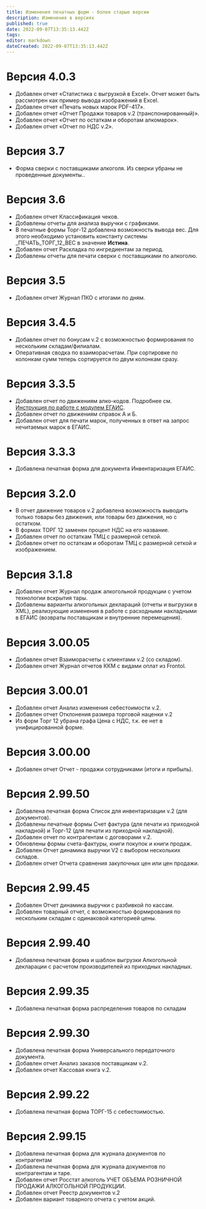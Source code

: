 ```yaml
---
title: Изменения печатных форм - более старые версии
description: Изменения в версиях
published: true
date: 2022-09-07T13:35:13.442Z
tags: 
editor: markdown
dateCreated: 2022-09-07T13:35:13.442Z
---
```


# Версия 4.0.3

-   Добавлен отчет «Статистика с выгрузкой в Excel». Отчет может быть рассмотрен как пример вывода изображений в Excel.
-   Добавлен отчет «Печать новых марок PDF-417».
-   Добавлен отчет «Отчет Продажи товаров v.2 (транспонированный)».
-   Добавлен отчет «Отчет по остаткам и оборотам алкомарок».
-   Добавлен отчет «Отчет по НДС v.2».

# Версия 3.7

-   Форма сверки с поставщиками алкоголя. Из сверки убраны не проведенные документы..

# Версия 3.6

-   Добавлен отчет Классификация чеков.
-   Добавлены отчеты для анализа выручки с графиками.
-   В печатные формы Торг-12 добавлена возможность вывода вес. Для этого необходимо установить константу системы \_ПЕЧАТЬ_ТОРГ_12_ВЕС в значение **Истина**.
-   Добавлен отчет Раскладка по ингредиентам за период.
-   Добавлены отчеты для печати сверки с поставщиками по алкоголю.

# Версия 3.5

-   Добавлен отчет Журнал ПКО с итогами по дням.

# Версия 3.4.5

-   Добавлен отчет по бонусам v.2 с возможностью формирования по нескольким складам/филиалам.
-   Оперативная сводка по взаиморасчетам. При сортировке по колонкам сумм теперь сортируется по двум колонкам сразу.

# Версия 3.3.5

-   Добавлен отчет по движениям алко-кодов. Подробнее см. [Инструкция по работе с модулем ЕГАИС](/egais/working#отчет-по-остаткам-и-оборотам-алкокодов).
-   Добавлен отчет по движениям справок А и Б.
-   Добавлен отчет для печати марок, полученных в ответ на запрос нечитаемых марок в ЕГАИС.

# Версия 3.3.3

-   Добавлена печатная форма для документа Инвентаризация ЕГАИС.

# Версия 3.2.0

-   В отчет движение товаров v.2 добавлена возможность выводить только товары без движения, или товары без движения, но с остатком.
-   В формах ТОРГ 12 заменен процент НДС на его название.
-   Добавлен отчет по остаткам ТМЦ с размерной сеткой.
-   Добавлен отчет по остаткам и оборотам ТМЦ с размерной сеткой и изображением.

# Версия 3.1.8

-   Добавлен отчет Журнал продаж алкогольной продукции с учетом технологии вскрытия тары.
-   Добавлены варианты алкогольных деклараций (отчеты и выгрузки в XML), реализующие изменения в работе с расходными накладными в ЕГАИС (возвраты поставщикам и внутренние перемещения).

# Версия 3.00.05

-   Добавлен отчет Взаиморасчеты с клиентами v.2 (со складом).
-   Добавлен отчет Журнал отчетов ККМ с видами оплат из Frontol.

# Версия 3.00.01

-   Добавлен отчет Анализ изменения себестоимости v.2.
-   Добавлен отчет Отклонения размера торговой наценки v.2
-   Из форм Торг 12 убрана графа Цена с НДС, т.к. ее нет в унифицированной форме.

# Версия 3.00.00

-   Добавлен отчет Отчет - продажи сотрудниками (итоги и прибыль).

# Версия 2.99.50

-   Добавлена печатная форма Список для инвентаризации v.2 (для документов).
-   Добавлены печатные формы Счет фактура (для печати из приходной накладной) и Торг-12 (для печати из приходной накладной).
-   Добавлен отчет по контрагентам с договорами v.2.
-   Обновлены формы счета-фактуры, книги покупок и книги продаж.
-   Добавлен Отчет динамика выручки V2 с выбором нескольких складов.
-   Добавлен отчет Отчета сравнения закупочных цен или цен продажи.

# Версия 2.99.45

-   Добавлен Отчет динамика выручки с разбивкой по кассам.
-   Добавлен товарный отчет, с возможностью формирования по нескольким складам с одинаковой категорией цены.

# Версия 2.99.40

-   Добавлена печатная форма и шаблон выгрузки Алкогольной декларации с расчетом производителей из приходных накладных.

# Версия 2.99.35

-   Добавлена печатная форма распределения товаров по складам

# Версия 2.99.30

-   Добавлена печатная форма Универсального передаточного документа.
-   Добавлен отчет Анализ заказов поставщикам v.2.
-   Добавлен отчет Кассовая книга v.2.

# Версия 2.99.22

-   Добавлена печатная форма ТОРГ-15 с себестоимостью.

# Версия 2.99.15

-   Добавлена печатная форма для журнала документов по контрагентам
-   Добавлена печатная форма для журнала документов по контрагентам и таре.
-   Добавлен отчет Росстат алкоголь УЧЕТ ОБЪЕМА РОЗНИЧНОЙ ПРОДАЖИ АЛКОГОЛЬНОЙ ПРОДУКЦИИ.
-   Добавлен отчет Реестр документов v.2
-   Добавлен вариант товарного отчета с учетом акций.
